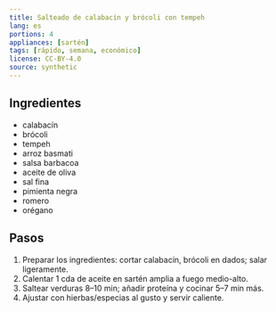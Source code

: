 ```yaml
---
title: Salteado de calabacín y brócoli con tempeh
lang: es
portions: 4
appliances: [sartén]
tags: [rápido, semana, económico]
license: CC-BY-4.0
source: synthetic
---
```

## Ingredientes
- calabacín
- brócoli
- tempeh
- arroz basmati
- salsa barbacoa
- aceite de oliva
- sal fina
- pimienta negra
- romero
- orégano

## Pasos
1. Preparar los ingredientes: cortar calabacín, brócoli en dados; salar ligeramente.
2. Calentar 1 cda de aceite en sartén amplia a fuego medio-alto.
3. Saltear verduras 8–10 min; añadir proteína y cocinar 5–7 min más.
4. Ajustar con hierbas/especias al gusto y servir caliente.

